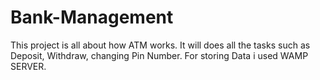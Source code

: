# Bank-Management
This project is all about how ATM works. It will does all the tasks such as Deposit, Withdraw, changing Pin Number. For storing Data i used WAMP SERVER.
